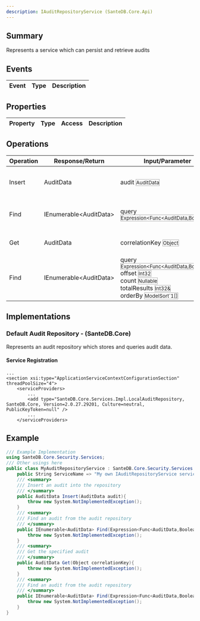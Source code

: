 ```yaml
---
description: IAuditRepositoryService (SanteDB.Core.Api)
---
```


## Summary
Represents a service which can persist and retrieve audits

## Events

|Event|Type|Description|
|-|-|-|

## Properties

|Property|Type|Access|Description|
|-|-|-|-|

## Operations

|Operation|Response/Return|Input/Parameter|Description|
|-|-|-|-|
|Insert|AuditData|audit <small style='border:solid 1px #aaa'>AuditData</small>|Insert an audit into the repository|
|Find|IEnumerable&lt;AuditData>|query <small style='border:solid 1px #aaa'>Expression<Func<AuditData,Boolean>></small>|Find an audit from the audit repository|
|Get|AuditData|correlationKey <small style='border:solid 1px #aaa'>Object</small>|Get the specified audit|
|Find|IEnumerable&lt;AuditData>|query <small style='border:solid 1px #aaa'>Expression<Func<AuditData,Boolean>></small><br/>offset <small style='border:solid 1px #aaa'>Int32</small><br/>count <small style='border:solid 1px #aaa'>Nullable<Int32></small><br/>totalResults <small style='border:solid 1px #aaa'>Int32&</small><br/>orderBy <small style='border:solid 1px #aaa'>ModelSort`1[]</small>|Find an audit from the audit repository|

## Implementations


### Default Audit Repository - (SanteDB.Core)
Represents an audit repository which stores and queries audit data.

#### Service Registration
```markup
...
<section xsi:type="ApplicationServiceContextConfigurationSection" threadPoolSize="4">
	<serviceProviders>
		...
		<add type="SanteDB.Core.Services.Impl.LocalAuditRepository, SanteDB.Core, Version=2.0.27.29201, Culture=neutral, PublicKeyToken=null" />
		...
	</serviceProviders>
```
## Example
```csharp
/// Example Implementation
using SanteDB.Core.Security.Services;
/// Other usings here
public class MyAuditRepositoryService : SanteDB.Core.Security.Services.IAuditRepositoryService { 
	public String ServiceName => "My own IAuditRepositoryService service";
	/// <summary>
	/// Insert an audit into the repository
	/// </summary>
	public AuditData Insert(AuditData audit){
		throw new System.NotImplementedException();
	}
	/// <summary>
	/// Find an audit from the audit repository
	/// </summary>
	public IEnumerable<AuditData> Find(Expression<Func<AuditData,Boolean>> query){
		throw new System.NotImplementedException();
	}
	/// <summary>
	/// Get the specified audit
	/// </summary>
	public AuditData Get(Object correlationKey){
		throw new System.NotImplementedException();
	}
	/// <summary>
	/// Find an audit from the audit repository
	/// </summary>
	public IEnumerable<AuditData> Find(Expression<Func<AuditData,Boolean>> query,Int32 offset,Nullable<Int32> count,Int32& totalResults,ModelSort`1[] orderBy){
		throw new System.NotImplementedException();
	}
}
```
